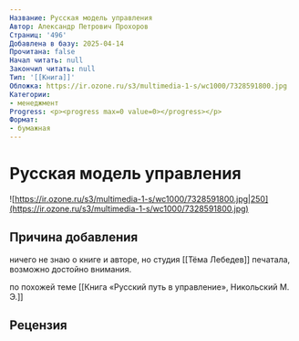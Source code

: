 ```yaml
---
Название: Русская модель управления
Автор: Александр Петрович Прохоров
Страниц: '496'
Добавлена в базу: 2025-04-14
Прочитана: false
Начал читать: null
Закончил читать: null
Тип: '[[Книга]]'
Обложка: https://ir.ozone.ru/s3/multimedia-1-s/wc1000/7328591800.jpg
Категории:
- менеджмент
Progress: <p><progress max=0 value=0></progress></p>
Формат:
- бумажная
---
```

# Русская модель управления

![https://ir.ozone.ru/s3/multimedia-1-s/wc1000/7328591800.jpg|250](https://ir.ozone.ru/s3/multimedia-1-s/wc1000/7328591800.jpg)

## Причина добавления

ничего не знаю о книге и авторе, но студия [[Тёма Лебедев]] печатала, возможно достойно внимания.

по похожей теме [[Книга «Русский путь в управление», Никольский М. Э.]]
## Рецензия